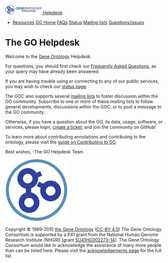 <span class="navbar-toggler-icon"></span>
<a href="http://help.geneontology.org" class="navbar-brand"><img src="docs/go-logo.mini.png" class="d-inline-block align-top" height="30" /> Helpdesk</a>
-   <a href="http://help.geneontology.org" id="dropdown01" class="nav-link dropdown-toggle">Resources</a>
    <a href="http://geneontology.org" class="dropdown-item">GO Home</a> <a href="http://geneontology.org/faq-page" class="dropdown-item">FAQs</a> <a href="http://status.geneontology.org/" class="dropdown-item">Status</a> <a href="http://www.geneontology.org/page/go-mailing-lists" class="dropdown-item">Mailing lists</a> <a href="https://github.com/geneontology/helpdesk/issues" class="dropdown-item">Questions/issues</a>

The GO Helpdesk
===============

Welcome to the [Gene Ontology](http://geneontology.org) Helpdesk.

For questions, you should first check our [Frequently Asked Questions](http://geneontology.org/faq-page), as your query may have already been answered.

If you are having trouble using or connecting to any of our public services, you may wish to check our [status page](http://status.geneontology.org/).

The GOC also supports several [mailing lists](http://www.geneontology.org/page/go-mailing-lists) to foster discussion within the GO community. Subscribe to one or more of these mailing lists to follow general developments, discussions within the GOC, or to post a message to the GO community.

Otherwise, if you have a question about the GO, its data, usage, software, or services, please login, [create a ticket](https://github.com/geneontology/helpdesk/issues), and join the community on GitHub!

To learn more about contributing annotations and contributng to the ontology, please visit the [guide on Contributing to GO](http://geneontology.org/page/contributing-go).

Best wishes,
-The GO Helpdesk Team

<img src="docs/go-logo-icon.png" class="mx-auto d-block" />

Copyright © 1999-2015 [the Gene Ontology](http://www.geneontology.org/ "The Gene Ontology project website") ([CC-BY 4.0](http://geneontology.org/page/use-and-license))
The Gene Ontology Consortium is supported by a P41 grant from the National Human Genome Research Institute (NHGRI) \[grant [5U41HG002273-14](http://projectreporter.nih.gov/project_info_description.cfm?aid=8641714&icde=0 "National Human Genome Research
      Institute grant 5U41HG002273-14")\]. The Gene Ontology Consortium would like to acknowledge the assistance of many more people than can be listed here. Please visit the [acknowledgements page](http://geneontology.org/page/go-acknowledgements) for the full list.
